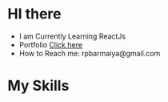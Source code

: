 
<h1>HI there</h1>
    <div class="typing-effect">
        <span id="text"></span>
        <span class="cursor"></span>
    </div>

   <ul>
        <li>I am Currently Learning ReactJs </li>
        <li>Portfolio <a href="http://bit.ly/3zbn6ef">Click here</a></li>
        <li>How to Reach me: rpbarmaiya@gmail.com</li>
    </ul>

   <h1>My Skills</h1>

   <div class="skills">
        <div class="skill frontend"></div>
        <div class="skill frontend"></div>
   </div>

